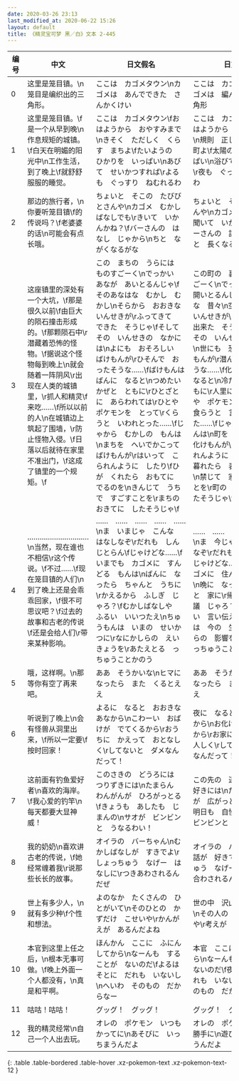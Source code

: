 ```yaml
---
date: 2020-03-26 23:13
last_modified_at: 2020-06-22 15:26
layout: default
title: 《精灵宝可梦 黑／白》文本 2-445
---
```

| 编号 | 中文 | 日文假名 | 日文汉字 |
| ---- | ---- | ---- | --- |
| 0 | 这里是笼目镇。\n笼目是编织出的三角形。 | ここは　カゴメタウン\nカゴメは　あんでできた　さんかくけい | ここは　カゴメタウン\nカゴメは　編んでできた　三角形 |
| 1 | 这里是笼目镇。\f是一个从早到晚\n作息规矩的城镇。\f白天在明媚的阳光中\n工作生活，到了晚上\f就舒舒服服的睡觉。 | ここは　カゴメタウン\fおはようから　おやすみまで\nきそく　ただしく　くらす　まちよ\fたいようの　ひかりを　いっぱい\nあびて　せいかつすれば\rよるも　ぐっすり　ねむれるわ | ここは　カゴメタウン\fおはようから　おやすみまで\n規則　正しく　暮らす　町よ\f太陽の　光を　いっぱい\n浴びて　生活すれば\r夜も　ぐっすり　眠れるわ |
| 2 | 那边的旅行者，\n你要听笼目镇\f的传说吗？\f老婆婆的话\n可能会有点长哦。 | ちょいと　そこの　たびびとさんや\nカゴメ　むかし　ばなしでも\rきいて　いかんかね？\fバーさんの　はなし　じゃから\nちと　ながくなるがな | ちょいと　そこの　旅人さんや\nカゴメ昔話　でも\r聞いて　いかんかね？\fバーさんの　話じゃから\nちと　長くなるがな |
| 3 | 这座镇里的深处有一个大坑，\f那是很久以前\f由巨大的陨石撞击形成的。\f那颗陨石中\r潜藏着恐怖的怪物。\f据说这个怪物每到晚上\n就会随着一阵阴风\r出现在人类的城镇里，\r抓人和精灵\f来吃……\f所以以前的人\n在城镇边上筑起了围墙，\r防止怪物入侵。\f日落以后就待在家里不准出门，\f这成了镇里的一个规矩。\f | この　まちの　うらには　ものすごーく\nでっかい　あなが　あいとるんじゃ\fそのあなはな　むかし　むかし\nそらから　おおきな　いんせきが\rふってきて　できた　そうじゃ\fそして　その　いんせきの　なかには\nよにも　おそろしい　ばけもんが\rひそんで　おったそうな……\fばけもんは　ばんに　なると\nつめたい　かぜと　ともに\rひとざとに　あらわれては\rひとや　ポケモンを　とって\rくらうと　いわれとった……\fじゃから　むかしの　もんは\nまちを　へいでかこって　ばけもんが\rはいって　こられんように　したり\fひが　くれたら　おもてに　でるのを\nきんじて　うちで　すごすことを\rまちの　おきてに　したそうじゃ\f | この町の　裏には　ものすごーく\nでっかい　穴が　開いとるんじゃ\fその穴はな　昔々\n空から　大きな　いんせきが\r降って来て　出来た　そうじゃ\fそして　その　いんせきの　中には\n世にも　恐ろしい　化けもんが\r潜んで　おったそうな……\f化けもんは　晩に　なると\n冷たい　風と　ともに\r人里に　現れては\r人や　ポケモンを　取って\r食らうと　言われとった……\fじゃから　昔の　もんは\n町を　塀で囲って　化けもんが\r入って　来られんように　したり\f日が　暮れたら　表に　出るのを\n禁じて　家で　過ごすことを\r町の　おきてに　したそうじゃ\f |
| 4 | …………………………\n当然，现在谁也不相信\r这个传说。\f不过……\f现在笼目镇的人们\n到了晚上还是会乖乖回家，\f很不可思议吧？\f过去的故事和古老的传说\f还是会给人们\r带来某种影响。 | ……　……　……　……　……\nま　いまじゃ　こんな　はなしなぞ\rだれも　しんじとらん\fじゃけどな……\fいまでも　カゴメに　すんどる　もんは\nばんに　なったら　ちゃんと　うちに\rかえるから　ふしぎ　じゃろ？\fむかしばなしや　ふるい　いいつたえ\nちゅうもんは　いまの　せいかつに\rなにかしらの　えいきょうを\rあたえとる　っちゅうことかのう | ……　……　……　……　……\nま　今じゃ　こんな　話なぞ\rだれも　信じとらん\fじゃけどな……\f今でも　カゴメに　住んどる　もんは\n晩に　なったら　ちゃんと　家に\r帰るから　不思議　じゃろ？\f昔話や　古い　言い伝え\nちゅうもんは　今の　生活に\r何かしらの　影響を\r与えとる　っちゅうことかのう |
| 5 | 哦，这样啊。\n那等你有空了再来吧。 | ああ　そうかいな\nヒマに　なったら　また　くるとええ | ああ　そうかいな\nヒマに　なったら　また　来るとええ |
| 6 | 听说到了晚上\n会有怪兽从洞里出来，\f所以一定要\f按时回家！ | よるに　なると　おおきな　あなから\nこわーい　おばけが　でてくるから\rおうちに　かえって　おとなしく\rしてないと　ダメなんだって！ | 夜に　なると　大きな　穴から\nお化けが　出てくるから\rお家に　帰って　大人しく\rしてないと　ダメなんだって！ |
| 7 | 这前面有钓鱼爱好者\n喜欢的海岸。\f我心爱的钓竿\n每天都要大显神威！ | このさきの　どうろには　つりずきには\nたまらん　わんがんが　ひろがっとる\fきょうも　あしたも　じまんの\nサオが　ビンビンと　うなるわい！ | この先の　道路には　釣り好きには\nたまらん　湾岸が　広がっとる\f今日も　明日も　自慢の\nサオが　ビンビンと　うなるわい！ |
| 8 | 我的奶奶\n喜欢讲古老的传说，\f她经常缠着我\r说那些长长的故事。 | オイラの　バーちゃん\nむかしばなしが　すきでよ\rしょっちゅう　なげー　はなしに\rつきあわされるんだぜ | オイラの　バーちゃん\n昔話が　好きでよ\rしょっちゅう　なげー　話に\r付き合わされるんだぜ |
| 9 | 世上有多少人，\n就有多少种\f个性和想法。 | よのなか　たくさんの　ひとがいて\nそのひとの　かずだけ　こせいや\rかんがえが　あるんだよね | 世の中　沢山の　人がいて\nその人の　数だけ　個性や\r考えが　あるんだよね |
| 10 | 本官到这里上任之后，\n根本无事可做。\f晚上外面一个人都没有，\n真是和平啊。 | ほんかん　ここに　ふにんしてから\nなーんも　することが　ないのだ\fよるは　そとに　だれも　いないし\nへいわ　そのもの　だからなー | 本官　ここに　赴任してから\nなーんも　することが　ないのだ\f夜は　外に　だれも　いないし\n平和　そのもの　だからなー |
| 11 | 咕咕！咕咕！ | グッグ！　グッグ！ | グッグ！　グッグ！ |
| 12 | 我的精灵经常\n自己一个人出去玩。 | オレの　ポケモン　いつも　かってに\nあそびに　いっちまうんだよ | オレの　ポケモン　いつも　勝手に\n遊びに　行っちまうんだよ |
{: .table .table-bordered .table-hover .xz-pokemon-text .xz-pokemon-text-12 }